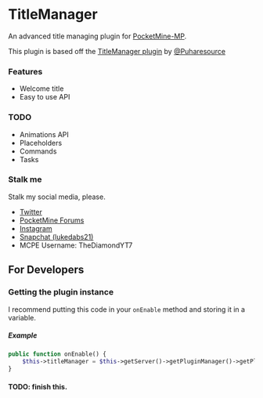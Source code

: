 # TitleManager
An advanced title managing plugin for [PocketMine-MP](http://pmmp.io).

This plugin is based off the [TitleManager plugin](https://www.spigotmc.org/resources/titlemanager.1049/) by [@Puharesource](https://github.com/Puharesource)

### Features
* Welcome title
* Easy to use API

### TODO
* Animations API
* Placeholders
* Commands
* Tasks

### Stalk me
Stalk my social media, please.  

* [Twitter](https://twitter.com/TheDiamondYT)  
* [PocketMine Forums](https://forums.pmmp.io/members/thediamondyt.622/)  
* [Instagram](https://instagram.com/bruhitzzluke)  
* [Snapchat (lukedabs21)](http://snapchat.com/add/lukedabs21)   
* MCPE Username: TheDiamondYT7

For Developers
--------------

### Getting the plugin instance
I recommend putting this code in your `onEnable` method and storing it in a variable.

##### Example
```php
public function onEnable() {
    $this->titleManager = $this->getServer()->getPluginManager()->getPlugin("TitleManager");
}
```

#### TODO: finish this.



